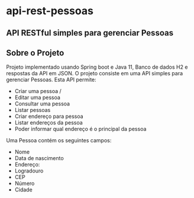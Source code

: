 # api-rest-pessoas

## API RESTful simples para gerenciar Pessoas

## Sobre o Projeto
Projeto implementado usando Spring boot e Java 11, Banco de dados H2 e respostas da API em JSON. O projeto consiste em uma API simples para gerenciar Pessoas. Esta API permite:
* Criar uma pessoa /
* Editar uma pessoa
* Consultar uma pessoa
* Listar pessoas
* Criar endereço para pessoa
* Listar endereços da pessoa
* Poder informar qual endereço é o principal da pessoa


Uma Pessoa contém os seguintes campos:  
* Nome
* Data de nascimento
* Endereço:
* 	Logradouro
* 	CEP
* 	Número
* 	Cidade
